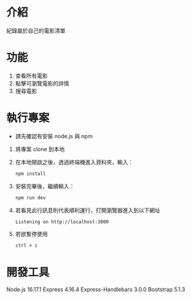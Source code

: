 
# 介紹

紀錄屬於自己的電影清單

# 功能

1. 查看所有電影
2. 點擊可瀏覽電影的詳情
3. 搜尋電影


# 執行專案
+ 請先確認有安裝 node.js 與 npm

1. 將專案 clone 到本地

2. 在本地開啟之後，透過終端機進入資料夾，輸入：
   ```bash
   npm install
   ```
   
3. 安裝完畢後，繼續輸入：
   ```bash
   npm run dev
   ```
   
4. 若看見此行訊息則代表順利運行，打開瀏覽器進入到以下網址
   ```bash
   Listening on http://localhost:3000
   ```
5. 若欲暫停使用
   ```bash
   ctrl + c
   ```
   
# 開發工具
Node.js 16.17.1
Express 4.16.4
Express-Handlebars 3.0.0
Bootstrap 5.1.3
